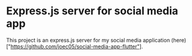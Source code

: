 # Express.js server for social media app

This project is an express.js server for my social media application (here)["https://github.com/joec05/social-media-app-flutter"].